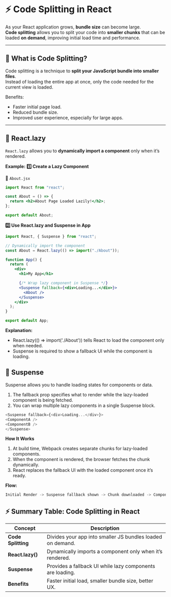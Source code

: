 # ⚡ Code Splitting in React

As your React application grows, **bundle size** can become large.  
**Code splitting** allows you to split your code into **smaller chunks** that can be loaded **on demand**, improving initial load time and performance.

---

## 🔹 What is Code Splitting?

Code splitting is a technique to **split your JavaScript bundle into smaller files**.  
Instead of loading the entire app at once, only the code needed for the current view is loaded.  

Benefits:
- Faster initial page load.
- Reduced bundle size.
- Improved user experience, especially for large apps.

---

## 🔹 React.lazy

`React.lazy` allows you to **dynamically import a component** only when it’s rendered.  

**Example:**
**1️⃣ Create a Lazy Component**

📄 `About.jsx`
```jsx
import React from "react";

const About = () => {
  return <h2>About Page Loaded Lazily!</h2>;
};

export default About;
```
**2️⃣ Use React.lazy and Suspense in App**
```jsx
import React, { Suspense } from "react";

// Dynamically import the component
const About = React.lazy(() => import("./About"));

function App() {
  return (
    <div>
      <h1>My App</h1>

      {/* Wrap lazy component in Suspense */}
      <Suspense fallback={<div>Loading...</div>}>
        <About />
      </Suspense>
    </div>
  );
}

export default App;
```
**Explanation:**
   - React.lazy(() => import('./About')) tells React to load the component only when needed.
   - Suspense is required to show a fallback UI while the component is loading.

## 🔹 Suspense

Suspense allows you to handle loading states for components or data.
  1. The fallback prop specifies what to render while the lazy-loaded component is being fetched.
  2. You can wrap multiple lazy components in a single Suspense block.
  ```js
  <Suspense fallback={<div>Loading...</div>}>
  <ComponentA />
  <ComponentB />
  </Suspense>
   ```
**How It Works**
 1. At build time, Webpack creates separate chunks for lazy-loaded components.
 2. When the component is rendered, the browser fetches the chunk dynamically.
 3. React replaces the fallback UI with the loaded component once it’s ready.

**Flow:**
```js
Initial Render -> Suspense fallback shown -> Chunk downloaded -> Component rendered
```
## ⚡ Summary Table: Code Splitting in React

| Concept          | Description |
| ---------------- | ----------- |
| **Code Splitting** | Divides your app into smaller JS bundles loaded on demand. |
| **React.lazy()**  | Dynamically imports a component only when it’s rendered. |
| **Suspense**      | Provides a fallback UI while lazy components are loading. |
| **Benefits**      | Faster initial load, smaller bundle size, better UX. |

